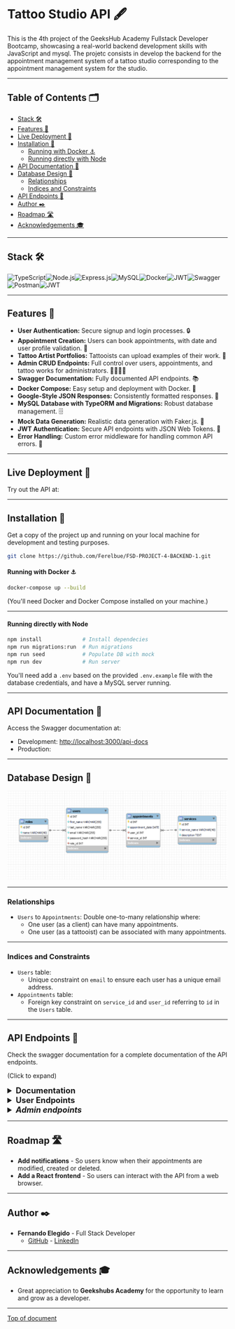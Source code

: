 
# Tattoo Studio API 🖋️

This is the 4th project of the GeeksHub Academy Fullstack Developer Bootcamp, showcasing a real-world backend development skills with JavaScript and mysql.
The projetc consists in develop the backend for the appointment management system of a tattoo studio corresponding to the appointment management system for the studio.

***
## Table of Contents 🗂️

- [Stack 🛠️](#stack)
- [Features 🌟](#features-)
- [Live Deployment 📡](#live-deployment-)
- [Installation 🚀](#installation-)
  - [Running with Docker ⚓️](#running-with-docker-️)
  - [Running directly with Node](#running-directly-with-node)
- [API Documentation 📘](#api-documentation-)
- [Database Design 📖](#database-design-)
  - [Relationships](#relationships)
  - [Indices and Constraints](#indices-and-constraints)
- [API Endpoints 🔌](#api-endpoints-)
- [Author ✒️](#author-)
- [Roadmap 🛣️](#roadmap-️)
- [Acknowledgements 🎓](#acknowledgements-)

***
## Stack 🛠️

<img src="https://img.shields.io/badge/TypeScript-3178C6?style=for-the-badge&logo=typescript&logoColor=white" alt="TypeScript" /><img src="https://img.shields.io/badge/Node.js-339933?style=for-the-badge&logo=node.js&logoColor=white" alt="Node.js" /><img src="https://img.shields.io/badge/Express.js-000000?style=for-the-badge&logo=express&logoColor=white" alt="Express.js" /><img src="https://img.shields.io/badge/MySQL-4479A1?style=for-the-badge&logo=mysql&logoColor=white" alt="MySQL" /><img src="https://img.shields.io/badge/Docker-2496ED?style=for-the-badge&logo=docker&logoColor=white" alt="Docker" /><img src="https://img.shields.io/badge/JWT-000000?style=for-the-badge&logo=jsonwebtokens&logoColor=white" alt="JWT" /><img src="https://img.shields.io/badge/Swagger-85EA2D?style=for-the-badge&logo=swagger&logoColor=black" alt="Swagger" /><img src="https://img.shields.io/badge/Postman-FF6C37?style=for-the-badge&logo=postman&logoColor=white" alt="Postman" /><img src="https://img.shields.io/badge/railway-000000?style=for-the-badge&logo=railway&logoColor=white" alt="JWT" />

***
## Features 🌟

- **User Authentication:** Secure signup and login processes. 🔒
- **Appointment Creation:** Users can book appointments, with date and user profile validation. 📅
- **Tattoo Artist Portfolios:** Tattooists can upload examples of their work. 🎨
- **Admin CRUD Endpoints:** Full control over users, appointments, and tattoo works for administrators. 👩‍💼👨‍💼
- **Swagger Documentation:** Fully documented API endpoints. 📚
- **Docker Compose:** Easy setup and deployment with Docker. 🐳
- **Google-Style JSON Responses:** Consistently formatted responses. 📁
- **MySQL Database with TypeORM and Migrations:** Robust database management. 🗄️
- **Mock Data Generation:** Realistic data generation with Faker.js. 🤖
- **JWT Authentication:** Secure API endpoints with JSON Web Tokens. 🔑
- **Error Handling:** Custom error middleware for handling common API errors. 📝

***
## Live Deployment 📡

Try out the API at:

> [](asdsaasdsadd)

***
## Installation 🚀

Get a copy of the project up and running on your local machine for development and testing purposes.

```sh
git clone https://github.com/Ferelbue/FSD-PROJECT-4-BACKEND-1.git
```

#### Running with Docker ⚓️

```sh
docker-compose up --build
```

(You'll need Docker and Docker Compose installed on your machine.)

***
#### Running directly with Node

```sh
npm install             # Install dependecies
npm run migrations:run  # Run migrations
npm run seed            # Populate DB with mock
npm run dev             # Run server
```

You'll need add a `.env` based on the provided `.env.example` file with the database credentials, and have a MySQL server running.

***
## API Documentation 📘

Access the Swagger documentation at:

- Development: [http://localhost:3000/api-docs](http://localhost:3000/api-docs)
- Production: []()

***
## Database Design 📖

<img width="803" alt="ERD" src="./img/DB_design.png">

***
### Relationships

- `Users` to `Appointments`: Double one-to-many relationship where:
  - One user (as a client) can have many appointments.
  - One user (as a tattooist) can be associated with many appointments.

***
### Indices and Constraints

- `Users` table:
  - Unique constraint on `email` to ensure each user has a unique email address.
- `Appointments` table:
  - Foreign key constraint on `service_id` and `user_id` referring to `id` in the `Users` table.

***
## API Endpoints 🔌

Check the swagger documentation for a complete documentation of the API endpoints.

(Click to expand)

<details>
  <summary style="font-weight: bold; font-size: 1.3em;">Documentation</summary>

- `GET /api-docs` - Swagger documentation.
</details>

<details>
  <summary style="font-weight: bold; font-size: 1.3em;">User Endpoints</summary>

##### Authentication 🔒

- `POST /api/auth/register` - Register a new user.
- `POST /api/auth/login` - Login an existing user.

##### Users 👤

- `GET /api/users/me` - Retrieve authenticated user's profile.
- `PUT /api/users/me` - Update authenticated user's profile.
- `DELETE /api/users/me` - Delete authenticated user.
- `GET /api/users/getTattooists` - List all tattooists.

##### User Appointments 📅

- `GET /api/appointments/my` - Retrieve user's appointments.
- `POST /api/appointments/my` - Request a new appointment.
- `GET /api/appointments/my/{id}` - Retrieve details of a specific appointment.
- `PUT /api/appointments/my/{id}` - Update a specific appointment.
- `DELETE /api/appointments/my/{id}` - Delete a specific appointment.

##### TattooWorks - Public 🌍

- `GET /api/tattooWorks` - List all tattoo works.
- `GET /api/tattooWorks/{id}` - Retrieve a specific tattoo work by ID.

##### TattooWorks - Tattooist 🎨

- `GET /api/tattooWorks/my` - Retrieve a tattooist's works.
- `POST /api/tattooWorks/my` - Create a new work for the authenticated tattooist.
- `PUT /api/tattooWorks/my/{id}` - Update a specific tattoo work by ID.
- `DELETE /api/tattooWorks/my/{id}` - Delete a specific tattoo work by ID.

</details>
<details>
<summary style="font-weight: bold; font-size: 1.3em;"><i>Admin endpoints</i></summary>

##### Admin CRUD Endpoints - Users 👩‍💼👨‍💼

- `GET /api/users` - List all users.
- `POST /api/users` - Create a new user.
- `GET /api/users/{id}` - Retrieve a user by ID.
- `PUT /api/users/{id}` - Update a user by ID.
- `DELETE /api/users/{id}` - Delete a user by ID.
- `PUT /api/users/setAsTattooist/{id}` - Set a user as a tattooist.

##### Admin CRUD Endpoints - Appointments 📅

- `GET /api/appointments` - List all appointments.
- `POST /api/appointments` - Create a new appointment.
- `GET /api/appointments/{id}` - Retrieve a specific appointment by ID.
- `PUT /api/appointments/{id}` - Update a specific appointment by ID.
- `DELETE /api/appointments/{id}` - Delete a specific appointment by ID.

##### Admin CRUD Endpoints - TattooWorks 🎨

- `POST /api/tattooWorks` - Create a new tattoo work.
- `PUT /api/tattooWorks/{id}` - Update a tattoo work by ID.
- `DELETE /api/tattooWorks/{id}` - Delete a tattoo work by ID.

</details>

***
## Roadmap 🛣️

- **Add notifications** - So users know when their appointments are modified, created or deleted.
- **Add a React frontend** - So users can interact with the API from a web browser.

***
## Author :black_nib:
- **Fernando Elegido** - Full Stack Developer
  - [GitHub](https://github.com/ferelbue) - [LinkedIn](https://www.linkedin.com/in/ferelbue)
***

## Acknowledgements :mortar_board:

- Great appreciation to **Geekshubs Academy** for the opportunity to learn and grow as a developer.

***

[Top of document](#tattoo-studio-api-🖋️)
